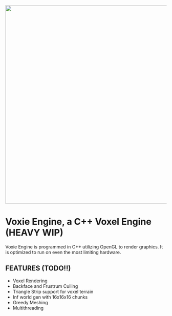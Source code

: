 <img src="https://github.com/Kn1ghtNight/Voxie-Engine/blob/main/voxLogo.png" width="620">

# Voxie Engine, a C++ Voxel Engine (HEAVY WIP)

Voxie Engine is programmed in C++ utilizing OpenGL to render graphics. It is optimized to run on even the most limiting hardware.

## FEATURES (TODO!!)
- Voxel Rendering
- Backface and Frustrum Culling
- Triangle Strip support for voxel terrain
- Inf world gen with 16x16x16 chunks
- Greedy Meshing
- Multithreading
